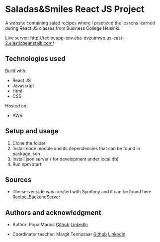 # Saladas&Smiles React JS Project

A website containing salad recipes where I practiced the lessons learned during React JS classes from Business College Helsinki.

Live server: http://recipeapp-env.eba-dvzutmwp.us-east-2.elasticbeanstalk.com/

## Technologies used

Build wtih:

- React JS
- Javascript
- Html
- CSS

Hosted on:

- AWS

## Setup and usage

1. Clone the folder
2. Install node module and its dependencies that can be found in
   package.json
3. Install json server ( for development under local db)
4. Run npm start

## Sources

- The server side was created with Symfony and it can be found here [Recipe_BackendServer](https://github.com/izaacyo/Recipe_BackendServer)

## Authors and acknowledgment

- Author: Popa Marius [Github](https://github.com/izaacyo) [LinkedIn](https://www.linkedin.com/in/popamariuspetrut/)

- Coordinator teacher: Margit Tennosaar [Github](https://github.com/margittennosaar) [LinkedIn](https://www.linkedin.com/in/margittennosaar/)
